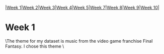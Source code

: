 
|[Week 1](https://laurakarron.github.io/MCA-2023)|[Week 2](https://laurakarron.github.io/MCA-2023/week2.html)|[Week 3](https://laurakarron.github.io/MCA-2023/verovio.html)|[Week 4](https://laurakarron.github.io/MCA-2023/week4.html)|[Week 5](https://github.com/)|[Week 7](https://github.com/)|[Week 8](https://laurakarron.github.io/MCA-2023/week8.html)|[Week 9](https://github.com/)|[Week 10](https://github.com/)|

# Week 1
\The theme for my dataset is music from the video game franchise Final Fantasy. I chose this theme \
